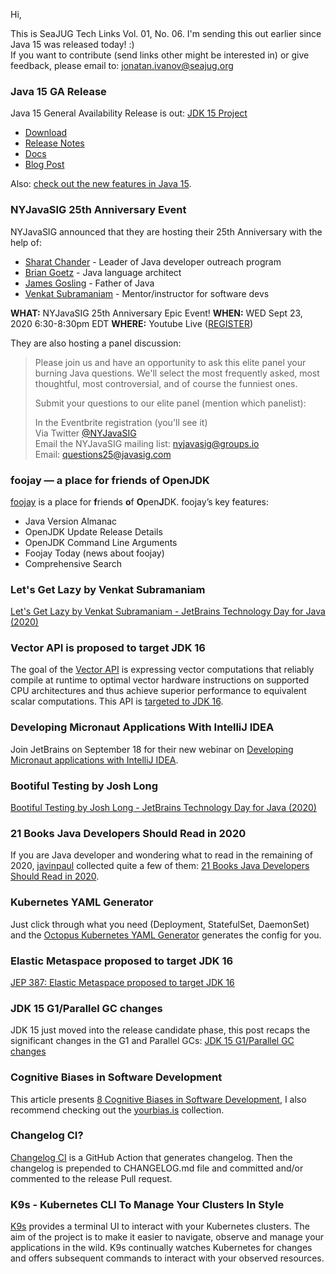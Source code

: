 Hi,

This is SeaJUG Tech Links Vol. 01, No. 06. I'm sending this out earlier since Java 15 was released today! :)  
If you want to contribute (send links other might be interested in) or give feedback, please email to: [jonatan.ivanov@seajug.org](mailto:jonatan.ivanov@seajug.org)

### Java 15 GA Release

Java 15 General Availability Release is out: [JDK 15 Project](https://openjdk.java.net/projects/jdk/15/)

- [Download](https://jdk.java.net/15/)
- [Release Notes](https://jdk.java.net/15/release-notes)
- [Docs](https://docs.oracle.com/en/java/javase/15/docs/api/index.html)
- [Blog Post](https://blogs.oracle.com/java-platform-group/the-arrival-of-java-15)

Also: [check out the new features in Java 15](https://www.infoworld.com/article/3534133/jdk-15-the-new-features-in-java-15.html).

### NYJavaSIG 25th Anniversary Event

NYJavaSIG announced that they are hosting their 25th Anniversary with the help of:

- [Sharat Chander](https://www.linkedin.com/in/sharatchander/) - Leader of Java developer outreach program
- [Brian Goetz](https://www.linkedin.com/in/briangoetz/) - Java language architect
- [James Gosling](https://www.linkedin.com/in/jamesgosling/) - Father of Java
- [Venkat Subramaniam](https://www.linkedin.com/in/vsubramaniam/) - Mentor/instructor for software devs

**WHAT:** NYJavaSIG 25th Anniversary Epic Event!
**WHEN:** WED Sept 23, 2020 6:30-8:30pm EDT
**WHERE:** Youtube Live ([REGISTER](https://www.eventbrite.com/e/119193108797))

They are also hosting a panel discussion:

>Please join us and have an opportunity to ask this elite panel your burning Java questions. We'll select the most frequently asked, most thoughtful, most controversial, and of course the funniest ones.
>
>Submit your questions to our elite panel (mention which panelist):
>
>In the Eventbrite registration (you'll see it)  
>Via Twitter [@NYJavaSIG](https://twitter.com/nyjavasig)  
>Email the NYJavaSIG mailing list: nyjavasig@groups.io  
>Email: questions25@javasig.com

### foojay — a place for friends of OpenJDK

[foojay](https://foojay.io/) is a place for **f**riends **o**f **O**pen**J**DK.
foojay’s key features:

- Java Version Almanac
- OpenJDK Update Release Details
- OpenJDK Command Line Arguments
- Foojay Today (news about foojay)
- Comprehensive Search

### Let's Get Lazy by Venkat Subramaniam

[Let's Get Lazy by Venkat Subramaniam - JetBrains Technology Day for Java (2020)](https://www.youtube.com/watch?v=PICHx2at46s)

### Vector API is proposed to target JDK 16

The goal of the [Vector API](https://openjdk.java.net/jeps/338) is expressing vector computations that reliably compile at runtime to optimal vector hardware instructions on supported CPU architectures and thus achieve superior performance to equivalent scalar computations. This API is [targeted to JDK 16](https://mail.openjdk.java.net/pipermail/jdk-dev/2020-August/004646.html).

### Developing Micronaut Applications With IntelliJ IDEA

Join JetBrains on September 18 for their new webinar on [Developing Micronaut applications with IntelliJ IDEA](https://blog.jetbrains.com/idea/2020/08/live-webinar-developing-micronaut-applications-with-intellij-idea/).

### Bootiful Testing by Josh Long

[Bootiful Testing by Josh Long - JetBrains Technology Day for Java (2020)](https://www.youtube.com/watch?v=RrgL7_AW6S4)

### 21 Books Java Developers Should Read in 2020

If you are Java developer and wondering what to read in the remaining of 2020, [javinpaul](https://twitter.com/javinpaul) collected quite a few of them: [21 Books Java Developers Should Read in 2020](https://medium.com/javarevisited/10-books-java-developers-should-read-in-2020-e6222f25cc72).

### Kubernetes YAML Generator

Just click through what you need (Deployment, StatefulSet, DaemonSet) and the [Octopus Kubernetes YAML Generator](https://k8syaml.com/) generates the config for you.

### Elastic Metaspace proposed to target JDK 16

[JEP 387: Elastic Metaspace proposed to target JDK 16](https://mail.openjdk.java.net/pipermail/jdk-dev/2020-September/004726.html)

### JDK 15 G1/Parallel GC changes

JDK 15 just moved into the release candidate phase, this post recaps the significant changes in the G1 and Parallel GCs: [JDK 15 G1/Parallel GC changes](https://tschatzl.github.io/2020/09/01/jdk15-g1-parallel-gc-changes.html)

### Cognitive Biases in Software Development

This article presents [8 Cognitive Biases in Software Development](https://thevaluable.dev/cognitive-bias-software-development/), I also recommend checking out the [yourbias.is](https://yourbias.is/) collection.

### Changelog CI?
[Changelog CI](https://github.com/marketplace/actions/changelog-ci) is a GitHub Action that generates changelog. Then the changelog is prepended to CHANGELOG.md file and committed and/or commented to the release Pull request.


### K9s - Kubernetes CLI To Manage Your Clusters In Style

[K9s](https://github.com/derailed/k9s) provides a terminal UI to interact with your Kubernetes clusters. The aim of the project is to make it easier to navigate, observe and manage your applications in the wild. K9s continually watches Kubernetes for changes and offers subsequent commands to interact with your observed resources.
